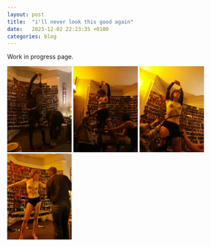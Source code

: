 ```yaml
---
layout: post
title:  "i'll never look this good again"
date:   2023-12-02 22:23:35 +0100
categories: blog
---
```


Work in progress page.

<img src="/assets/img/illneverlookthisgoodagain/clothed1.jpeg" height="200" width="150"/>
<img src="/assets/img/illneverlookthisgoodagain/unclothed1.jpeg" height="200" width="150"/> 
<img src="/assets/img/illneverlookthisgoodagain/unclothed2.jpeg" height="200" width="150"/>
<img src="/assets/img/illneverlookthisgoodagain/unclothed3.jpeg" height="200" width="150"/>